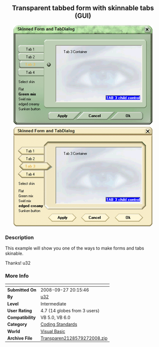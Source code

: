 ﻿<div align="center">

## Transparent tabbed form with skinnable tabs \(GUI\)

<img src="PIC200892953585057.gif">
</div>

### Description

This example will show you one of the ways to make forms and tabs skinable.

Thanks! u32
 
### More Info
 


<span>             |<span>
---                |---
**Submitted On**   |2008-09-27 20:15:46
**By**             |[u32](https://github.com/Planet-Source-Code/PSCIndex/blob/master/ByAuthor/u32.md)
**Level**          |Intermediate
**User Rating**    |4.7 (14 globes from 3 users)
**Compatibility**  |VB 5\.0, VB 6\.0
**Category**       |[Coding Standards](https://github.com/Planet-Source-Code/PSCIndex/blob/master/ByCategory/coding-standards__1-43.md)
**World**          |[Visual Basic](https://github.com/Planet-Source-Code/PSCIndex/blob/master/ByWorld/visual-basic.md)
**Archive File**   |[Transparen2128579272008\.zip](https://github.com/Planet-Source-Code/u32-transparent-tabbed-form-with-skinnable-tabs-gui__1-71138/archive/master.zip)








